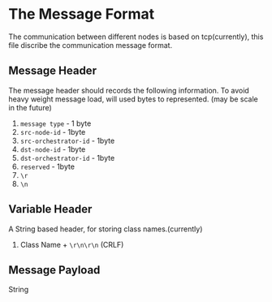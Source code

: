 # The Message Format

The communication between different nodes is based on tcp(currently), this file discribe the communication message format.

## Message Header

The message header should records the following information.
To avoid heavy weight message load, will used bytes to represented. (may be scale in the future)

1. `message type` - 1 byte
2. `src-node-id` - 1byte
3. `src-orchestrator-id` - 1byte
4. `dst-node-id` - 1byte
5. `dst-orchestrator-id` - 1byte
6. `reserved` - 1byte
7. `\r`
8. `\n`


## Variable Header

A String based header, for storing class names.(currently)

1. Class Name + `\r\n\r\n` (CRLF)

## Message Payload 

String

